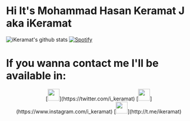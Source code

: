 # Hi It's Mohammad Hasan Keramat J aka iKeramat
![iKeramat's github stats](https://github-readme-stats.vercel.app/api?username=iKeramat&show_icons=true&theme=dracula&count_private=true)
[![Spotify](https://novatorem-ikeramat.vercel.app/api/spotify)](https://open.spotify.com/user/ikeramat)


# If you wanna contact me I'll be available in:
<p align="center">
[<img src="https://www.vectorlogo.zone/logos/twitter/twitter-tile.svg" width="32">](https://twitter.com/i_keramat)
[<img src="https://www.vectorlogo.zone/logos/instagram/instagram-tile.svg" width="32">](https://www.instagram.com/i_keramat)
[<img src="https://www.vectorlogo.zone/logos/telegram/telegram-tile.svg" width="32">](http://t.me/ikeramat)
</p>
